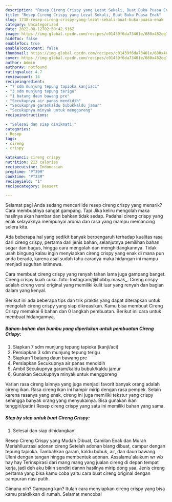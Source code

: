 ```yaml
---
description: "Resep Cireng Crispy yang Lezat Sekali, Buat Buka Puasa Enak"
title: "Resep Cireng Crispy yang Lezat Sekali, Buat Buka Puasa Enak"
slug: 1738-resep-cireng-crispy-yang-lezat-sekali-buat-buka-puasa-enak
category: Uncategorized
date: 2022-08-12T02:50:42.916Z
image: https://img-global.cpcdn.com/recipes/c01439f6da73401e/680x482cq70/cireng-crispy-foto-resep-utama.jpg
hideToc: false
enableToc: true
enableTocContent: false
thumbnail: https://img-global.cpcdn.com/recipes/c01439f6da73401e/680x482cq70/cireng-crispy-foto-resep-utama.jpg
cover: https://img-global.cpcdn.com/recipes/c01439f6da73401e/680x482cq70/cireng-crispy-foto-resep-utama.jpg
author: Admin
authorAv: notfound
ratingvalue: 4.7
reviewcount: 14
recipeingredient:
- "7 sdm munjung tepung tapioka kanjiaci"
- "3 sdm munjung tepung terigu"
- "1 batang daun bawang pre"
- "Secukupnya air panas mendidih"
- "Secukupnya garamkaldu bubukkaldu jamur"
- "Secukupnya minyak untuk menggoreng"
recipeinstructions:

- "Selesai dan siap dinikmati!"
categories:
- Resep
tags:
- cireng
- crispy

katakunci: cireng crispy 
nutrition: 213 calories
recipecuisine: Indonesian
preptime: "PT39M"
cooktime: "PT33M"
recipeyield: "1"
recipecategory: Dessert

---
```



Selamat pagi Anda sedang mencari ide resep cireng crispy yang menarik? Cara membuatnya sangat gampang. Tapi Jika keliru mengolah maka hasilnya akan hambar dan bahkan tidak sedap. Padahal cireng crispy yang enak selayaknya mempunyai aroma dan rasa yang mampu memancing selera kita.


Ada beberapa hal yang sedikit banyak berpengaruh terhadap kualitas rasa dari cireng crispy, pertama dari jenis bahan, selanjutnya pemilihan bahan segar dan bagus, hingga cara mengolah dan menghidangkannya. Tidak usah bingung kalau ingin menyiapkan cireng crispy yang enak di mana pun anda berada, karena asal sudah tahu caranya maka hidangan ini mampu menjadi suguhan istimewa.

Cara membuat cireng crispy yang renyah tahan lama juga gampang banget. Cireng crispy kuah cuko. foto: Instagram/@hobby.masak_. Cireng crispy adalah cireng versi original yang memiliki kulit luar yang renyah dan bagian dalam yang kenyal.


Berikut ini ada beberapa tips dan trik praktis yang dapat diterapkan untuk mengolah cireng crispy yang siap dikreasikan. Kamu bisa membuat Cireng Crispy memakai 6 bahan dan 0 langkah pembuatan. Berikut ini cara untuk membuat hidangannya.

<!--inarticleads1-->

##### Bahan-bahan dan bumbu yang diperlukan untuk pembuatan Cireng Crispy:

1. Siapkan 7 sdm munjung tepung tapioka (kanji/aci)
1. Persiapkan 3 sdm munjung tepung terigu
1. Siapkan 1 batang daun bawang pre
1. Persiapkan Secukupnya air panas mendidih
1. Ambil Secukupnya garam/kaldu bubuk/kaldu jamur
1. Gunakan Secukupnya minyak untuk menggoreng


Varian rasa cireng lainnya yang juga menjadi favorit banyak orang adalah cireng ikan. Rasa cireng ikan ini hampir mirip dengan rasa pempek. Selain karena rasanya yang enak, cireng ini juga memiliki tekstur yang crispy sehingga banyak orang yang menyukainya. Bisa gunakan ikan tenggiri/patin) Resep cireng crispy yang satu ini memiliki bahan yang sama. 

<!--inarticleads2-->

##### Step by step untuk buat Cireng Crispy:


1. Selesai dan siap dihidangkan!

Resep Cireng Crispy yang Mudah Dibuat, Camilan Enak dan Murah MeriahIlustrasi adonan cireng Setelah adonan biang dibuat, campur dengan tepung tapioka. Tambahkan garam, kaldu bubuk, air, dan daun bawang. Uleni dengan tangan hingga membentuk adonan. Assalamu&#39;alaikum wr wb hay hay Terinspirasi dari mang mang yang jualan cireng di depan tempat kerja, jadi deh aku bikin sendiri dannn hasilnya mirip dong yaa. Jenis cireng pertama yang bisa kamu coba yaitu cara buat cireng original dengan campuran nasi putih. 

Gimana nih? Gampang kan? Itulah cara menyiapkan cireng crispy yang bisa kamu praktikkan di rumah. Selamat mencoba!
